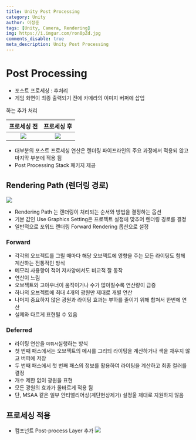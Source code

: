 ```yaml
---
title: Unity Post Processing
category: Unity
author: 이정훈
tags: [Unity, Camera, Rendering]
img: https://i.imgur.com/ron0pZd.jpg
comments_disable: true
meta_description: Unity Post Processing
---
```


# Post Processing

- 포스트 프로세싱 : 후처리
- 게임 화면이 최종 출력되기 전에 카메라의 이미지 버퍼에 삽입

하는 추가 처리

|프로세싱 전|프로세싱 후|
|:--:|:--:|
|![](https://i.imgur.com/x73veg3.jpg)|![](https://i.imgur.com/ron0pZd.jpg)|

- 대부분의 포스트 프로세싱 연산은 렌더링 파이프라인의 주요 과정에서 적용되 않고 마지막 부분에 적용 됨
- Post Processing Stack 패키지 제공


## Rendering Path (렌더링 경로)

![](https://i.imgur.com/aCsBwV2.png)

- Rendering Path 는 렌더링이 처리되는 순서와 방법을 결정하는 옵션
- 기본 값인 Use Graphics Setting은 프로젝트 설정에 맞추어 렌더링 경로를 결정
- 일반적으로 포워드 렌더링 Forward Rendering 옵션으로 설정

### Forward
- 각각의 오브젝트를 그릴 때마다 해당 오브젝트에 영향을 주는 모든 라이팅도 함께 계산하는 전통적인 방식
- 메모리 사용향이 적어 저사양에서도 비교적 잘 동작
- 연산이 느림
- 오브젝트와 고아우너이 움직이거나 수가 많아질수록 연산량이 급증
- 하나의 오브젝트에 최대 4개의 광원만 제대로 개별 연산
- 나머지 중요하지 않은 광원과 라이팅 효과는 부하를 줄이기 위해 합쳐서 한번에 연산
- 실제와 다르게 표현될 수 있음

### Deferred
- 라이팅 연산을 `미뤄서`실행하는 방식
- 첫 번째 패스에서는 오브젝트의 메시를 그리되 라이팅을 계산하거나 색을 채우지 않고 버퍼에 저장
- 두 번째 패스에서 첫 번째 패스의 정보를 활용하여 라이팅을 계산하고 최종 컬러를 결정
- 개수 제한 없이 광원을 표현
- 모든 광원의 효과가 올바르게 적용 됨
- 단, MSAA 같은 일부 안티앨리어싱(계단현상제거) 설정울 제대로 지원하지 않음

## 프로세싱 적용

- 컴포넌트 Post-process Layer 추가
![](https://i.imgur.com/YbFlMlI.png)
